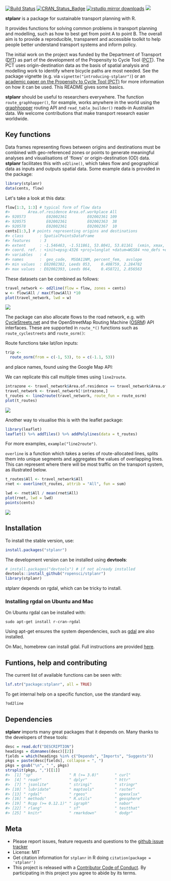 
<!-- README.md is generated from README.Rmd. Please edit that file -->
[![Build Status](https://travis-ci.org/ropensci/stplanr.svg?branch=master)](https://travis-ci.org/ropensci/stplanr) [![CRAN\_Status\_Badge](http://www.r-pkg.org/badges/version/stplanr)](https://cran.r-project.org/package=stplanr) [![rstudio mirror downloads](http://cranlogs.r-pkg.org/badges/stplanr)](https://github.com/metacran/cranlogs.app) [![](https://badges.ropensci.org/10_status.svg)](https://github.com/ropensci/onboarding/issues/10)

**stplanr** is a package for sustainable transport planning with R.

It provides functions for solving common problems in transport planning and modelling, such as how to best get from point A to point B. The overall aim is to provide a reproducible, transparent and accessible toolkit to help people better understand transport systems and inform policy.

The initial work on the project was funded by the Department of Transport ([DfT](https://www.gov.uk/government/organisations/department-for-transport)) as part of the development of the Propensity to Cycle Tool ([PCT](http://pct.bike/)). The PCT uses origin-destination data as the basis of spatial analysis and modelling work to identify where bicycle paths are most needed. See the package vignette (e.g. via `vignette("introducing-stplanr")`) or an [academic paper on the Propensity to Cycle Tool (PCT)](http://dx.doi.org/10.5198/jtlu.2016.862) for more information on how it can be used. This README gives some basics.

**stplanr** should be useful to researchers everywhere. The function `route_graphhopper()`, for example, works anywhere in the world using the [graphhopper](https://graphhopper.com/) routing API and `read_table_builder()` reads-in Australian data. We welcome contributions that make transport research easier worldwide.

Key functions
-------------

Data frames representing flows between origins and destinations must be combined with geo-referenced zones or points to generate meaningful analyses and visualisations of 'flows' or origin-destination (OD) data. **stplanr** facilitates this with `od2line()`, which takes flow and geographical data as inputs and outputs spatial data. Some example data is provided in the package:

``` r
library(stplanr)
data(cents, flow)
```

Let's take a look at this data:

``` r
flow[1:3, 1:3] # typical form of flow data
#>        Area.of.residence Area.of.workplace All
#> 920573         E02002361         E02002361 109
#> 920575         E02002361         E02002363  38
#> 920578         E02002361         E02002367  10
cents[1:3,] # points representing origins and destinations
#> class       : SpatialPointsDataFrame 
#> features    : 3 
#> extent      : -1.546463, -1.511861, 53.8041, 53.81161  (xmin, xmax, ymin, ymax)
#> coord. ref. : +init=epsg:4326 +proj=longlat +datum=WGS84 +no_defs +ellps=WGS84 +towgs84=0,0,0 
#> variables   : 4
#> names       :  geo_code,  MSOA11NM, percent_fem,  avslope 
#> min values  : E02002382, Leeds 053,    0.408759, 2.284782 
#> max values  : E02002393, Leeds 064,    0.458721, 2.856563
```

These datasets can be combined as follows:

``` r
travel_network <- od2line(flow = flow, zones = cents)
w <- flow$All / max(flow$All) *10
plot(travel_network, lwd = w)
```

![](vignettes/README-plot1-1.png)

The package can also allocate flows to the road network, e.g. with [CycleStreets.net](https://www.cyclestreets.net/api/) and the OpenStreetMap Routing Machine ([OSRM](https://github.com/Project-OSRM/osrm-backend)) API interfaces. These are supported in `route_*()` functions such as `route_cyclestreets` and `route_osrm()`:

Route functions take lat/lon inputs:

``` r
trip <-
  route_osrm(from = c(-1, 53), to = c(-1.1, 53))
```

and place names, found using the Google Map API:

We can replicate this call multiple times using `line2route`.

``` r
intrazone <- travel_network$Area.of.residence == travel_network$Area.of.workplace
travel_network <- travel_network[!intrazone,]
t_routes <- line2route(travel_network, route_fun = route_osrm)
plot(t_routes)
```

![](vignettes/README-plot2-1.png)

Another way to visualise this is with the leaflet package:

``` r
library(leaflet)
leaflet() %>% addTiles() %>% addPolylines(data = t_routes)
```

For more examples, `example("line2route")`.

`overline` is a function which takes a series of route-allocated lines, splits them into unique segments and aggregates the values of overlapping lines. This can represent where there will be most traffic on the transport system, as illustrated below.

``` r
t_routes$All <- travel_network$All
rnet <- overline(t_routes, attrib = "All", fun = sum)

lwd <- rnet$All / mean(rnet$All)
plot(rnet, lwd = lwd)
points(cents)
```

![](vignettes/README-rnet-1.png)

Installation
------------

To install the stable version, use:

``` r
install.packages("stplanr")
```

The development version can be installed using **devtools**:

``` r
# install.packages("devtools") # if not already installed
devtools::install_github("ropensci/stplanr")
library(stplanr)
```

stplanr depends on rgdal, which can be tricky to install.

### Installing rgdal on Ubuntu and Mac

On Ubuntu rgdal can be installed with:

    sudo apt-get install r-cran-rgdal

Using apt-get ensures the system dependencies, such as [gdal](http://trac.osgeo.org/gdal/wiki/DownloadingGdalBinaries) are also installed.

On Mac, homebrew can install gdal. Full instructions are provided [here](https://github.com/ropensci/geojsonio#install).

Funtions, help and contributing
-------------------------------

The current list of available functions can be seen with:

``` r
lsf.str("package:stplanr", all = TRUE)
```

To get internal help on a specific function, use the standard way.

``` r
?od2line
```

Dependencies
------------

**stplanr** imports many great packages that it depends on. Many thanks to the developers of these tools:

``` r
desc = read.dcf("DESCRIPTION")
headings = dimnames(desc)[[2]]
fields = which(headings %in% c("Depends", "Imports", "Suggests"))
pkgs = paste(desc[fields], collapse = ", ")
pkgs = gsub("\n", " ", pkgs)
strsplit(pkgs, ",")[[1]]
#>  [1] "sp"                " R (>= 3.0)"       " curl"            
#>  [4] " readr"            " dplyr"            " httr"            
#>  [7] " jsonlite"         " stringi"          " stringr"         
#> [10] " lubridate"        " maptools"         " raster"          
#> [13] " rgdal"            " rgeos"            " openxlsx"        
#> [16] " methods"          " R.utils"          " geosphere"       
#> [19] " Rcpp (>= 0.12.1)" " igraph"           " nabor"           
#> [22] " rlang"            " sf"               " testthat"        
#> [25] " knitr"            " rmarkdown"        " dodgr"
```

Meta
----

-   Please report issues, feature requests and questions to the [github issue tracker](https://github.com/ropensci/stplanr/issues)
-   License: MIT
-   Get citation information for `stplanr` in R doing `citation(package = 'stplanr')`
-   This project is released with a [Contributor Code of Conduct](CONDUCT.md). By participating in this project you agree to abide by its terms.

<!-- [![rofooter](http://ropensci.org/public_images/github_footer.png)](http://ropensci.org) -->
